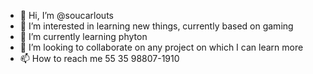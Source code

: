 - 👋 Hi, I’m @soucarlouts
- 👀 I’m interested in learning new things, currently based on gaming
- 🌱 I’m currently learning phyton
- 💞️ I’m looking to collaborate on any project on which I can learn more
- 📫 How to reach me 55 35 98807-1910


